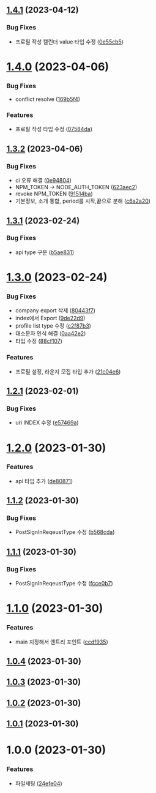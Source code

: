 ## [1.4.1](https://github.com/scouit/api-types/compare/v1.4.0...v1.4.1) (2023-04-12)


### Bug Fixes

* 프로필 작성 캘린더 value 타입 수정 ([0e55cb5](https://github.com/scouit/api-types/commit/0e55cb5d81ad3b3d9b5b2320971967289dc58461))

# [1.4.0](https://github.com/scouit/api-types/compare/v1.3.2...v1.4.0) (2023-04-06)


### Bug Fixes

* conflict resolve ([169b5f4](https://github.com/scouit/api-types/commit/169b5f48416407f9ad9688d0db42203c031773de))


### Features

* 프로필 작성 타입 수정 ([07584da](https://github.com/scouit/api-types/commit/07584da64b5029bcefa111fc65d2d3b4f68bd55d))

## [1.3.2](https://github.com/scouit/api-types/compare/v1.3.1...v1.3.2) (2023-04-06)


### Bug Fixes

* ci 오류 해결 ([0e94804](https://github.com/scouit/api-types/commit/0e948049cf41b67910cd86921c31a61d1d28294e))
* NPM_TOKEN -> NODE_AUTH_TOKEN ([623aec2](https://github.com/scouit/api-types/commit/623aec2dfeeaba9455007d7d54c555bfedc4c3c2))
* revoke NPM_TOKEN ([91514ba](https://github.com/scouit/api-types/commit/91514bafc9a0ceacc087d6997275841d871d0608))
* 기본정보, 소개 통합, period를 시작,끝으로 분해 ([c6a2a20](https://github.com/scouit/api-types/commit/c6a2a201068323ba739f875b2311243af30aee86))

## [1.3.1](https://github.com/scouit/api-types/compare/v1.3.0...v1.3.1) (2023-02-24)


### Bug Fixes

* api type 구분 ([b5ae831](https://github.com/scouit/api-types/commit/b5ae831db1abe159752a4b98d704b7e0abbddbc2))

# [1.3.0](https://github.com/scouit/api-types/compare/v1.2.1...v1.3.0) (2023-02-24)


### Bug Fixes

* company export 삭제 ([80443f7](https://github.com/scouit/api-types/commit/80443f7b8d6ad264e5ce22b202919fba6ca8eff0))
* index에서 Export ([9de22d9](https://github.com/scouit/api-types/commit/9de22d95b1c3d8bd1cd7ed73b8573aa4e23f0603))
* profile list type 수정 ([c2f87b3](https://github.com/scouit/api-types/commit/c2f87b314b4d0072ac256d242c6e3918613c04c2))
* 대소문자 인식 해결 ([0aa42e2](https://github.com/scouit/api-types/commit/0aa42e2ae4e8e83e05ceb753d8afb867ae8264e2))
* 타입 수정 ([88cf107](https://github.com/scouit/api-types/commit/88cf1077d30fc2487fa279c450c75242c6384103))


### Features

* 프로필 설정, 라운지 모집 타입 추가 ([21c04e6](https://github.com/scouit/api-types/commit/21c04e68f52fecdf2f1a4f61fa0723259cb831b2))

## [1.2.1](https://github.com/scouit/api-types/compare/v1.2.0...v1.2.1) (2023-02-01)


### Bug Fixes

* uri INDEX 수정 ([e57469a](https://github.com/scouit/api-types/commit/e57469a86ffd06b8b88968ccacd85530b34e21dc))

# [1.2.0](https://github.com/scouit/api-types/compare/v1.1.2...v1.2.0) (2023-01-30)


### Features

* api 타입 추가 ([de80871](https://github.com/scouit/api-types/commit/de80871540405487a4917048f880c8103835d1eb))

## [1.1.2](https://github.com/scouit/api-types/compare/v1.1.1...v1.1.2) (2023-01-30)


### Bug Fixes

* PostSignInReqeustType 수정 ([b568cda](https://github.com/scouit/api-types/commit/b568cdae3ada8755df13fe721258ceef833390aa))

## [1.1.1](https://github.com/scouit/api-types/compare/v1.1.0...v1.1.1) (2023-01-30)


### Bug Fixes

* PostSignInReqeustType 수정 ([fcce0b7](https://github.com/scouit/api-types/commit/fcce0b7eebafbd625aa09b51d3d479382d95ff54))

# [1.1.0](https://github.com/scouit/api-types/compare/v1.0.4...v1.1.0) (2023-01-30)


### Features

* main 지정해서 엔트리 포인트 ([ccdf935](https://github.com/scouit/api-types/commit/ccdf935c85babc5efb7d21d889dba0280756dc5c))

## [1.0.4](https://github.com/scouit/api-types/compare/v1.0.3...v1.0.4) (2023-01-30)

## [1.0.3](https://github.com/scouit/api-types/compare/v1.0.2...v1.0.3) (2023-01-30)

## [1.0.2](https://github.com/scouit/api-types/compare/v1.0.1...v1.0.2) (2023-01-30)

## [1.0.1](https://github.com/scouit/api-types/compare/v1.0.0...v1.0.1) (2023-01-30)

# 1.0.0 (2023-01-30)


### Features

* 파일세팅 ([24efe04](https://github.com/scouit/api-types/commit/24efe04287050c2ed77c0eb30b5bc78cd3804a42))
